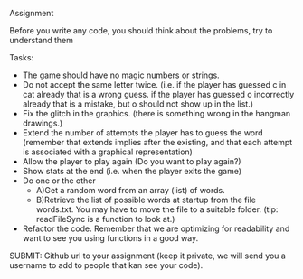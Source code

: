 Assignment

Before you write any code, you should think about the problems, try to understand them

Tasks:
* The game should have no magic numbers or strings. 
* Do not accept the same letter twice. (i.e. if the player has guessed c in cat already that is a wrong guess. if the player has guessed o incorrectly already that is a mistake, but o should not show up in the list.)
* Fix the glitch in the graphics. (there is something wrong in the hangman drawings.)
* Extend the number of attempts the player has to guess the word (remember that extends implies after the existing, and that each attempt is associated with a graphical representation)
* Allow the player to play again (Do you want to play again?)
* Show stats at the end (i.e. when the player exits the game)
* Do one or the other 
    - A)Get a random word from an array (list) of words.
    - B)Retrieve the list of possible words at startup from the file words.txt. You may have to move the file to a suitable folder. (tip: readFileSync is a function to look at.)
* Refactor the code. Remember that we are optimizing for readability and want to see you using functions in a good way.  

SUBMIT: Github url to your assignment (keep it private, we will send you a username to add to people that kan see your code).